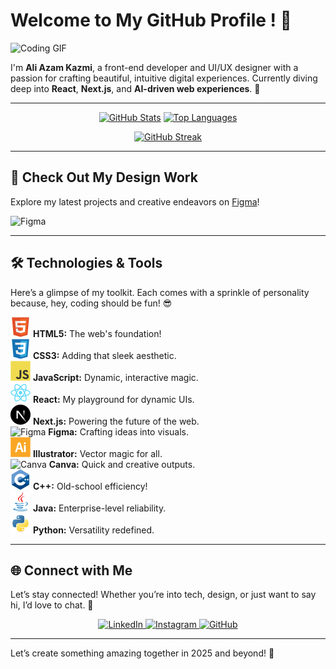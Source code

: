 # Welcome to My GitHub Profile ! 👋

![Coding GIF](https://media.giphy.com/media/h0Cq1ClzO3UpupFPjP/giphy.gif?cid=790b76111eiez6s96yf7yd04h6lazwg2hno4jdzkscjei1h3&ep=v1_gifs_search&rid=giphy.gif&ct=g)

I'm **Ali Azam Kazmi**, a front-end developer and UI/UX designer with a passion for crafting beautiful, intuitive digital experiences. Currently diving deep into **React**, **Next.js**, and **AI-driven web experiences**. 🚀

---

<div align="center">

[![GitHub Stats](https://github-readme-stats.vercel.app/api?username=LordHarsh&show_icons=true&theme=gotham)](https://github.com/aliazam1291)
[![Top Languages](https://github-readme-stats.vercel.app/api/top-langs/?username=LordHarsh&layout=compact&theme=gotham)](https://github.com/aliazam1291)

[![GitHub Streak](https://github-readme-streak-stats.herokuapp.com/?user=LordHarsh&theme=gotham)](https://github.com/aliazam1291)

</div>




---

## 💼 Check Out My Design Work

Explore my latest projects and creative endeavors on [Figma](https://www.figma.com/design/mmfcZIoZ4VeUidOXDIP3OD/My-design-Portfolio?node-id=1-94&t=DdTFDB5v7LMPPjXS-1)!

<img src="https://www.vectorlogo.zone/logos/figma/figma-icon.svg" alt="Figma" width="32" height="32">

---

## 🛠️ Technologies & Tools

Here’s a glimpse of my toolkit. Each comes with a sprinkle of personality because, hey, coding should be fun! 😎

<p align="left">
  <img src="https://raw.githubusercontent.com/devicons/devicon/master/icons/html5/html5-original.svg" alt="HTML5" width="32" height="32"/> <b>HTML5:</b> The web's foundation!<br/>
  <img src="https://raw.githubusercontent.com/devicons/devicon/master/icons/css3/css3-original.svg" alt="CSS3" width="32" height="32"/> <b>CSS3:</b> Adding that sleek aesthetic.<br/>
  <img src="https://raw.githubusercontent.com/devicons/devicon/master/icons/javascript/javascript-original.svg" alt="JavaScript" width="32" height="32"/> <b>JavaScript:</b> Dynamic, interactive magic.<br/>
  <img src="https://raw.githubusercontent.com/devicons/devicon/master/icons/react/react-original.svg" alt="React" width="32" height="32"/> <b>React:</b> My playground for dynamic UIs.<br/>
  <img src="https://raw.githubusercontent.com/devicons/devicon/master/icons/nextjs/nextjs-original.svg" alt="Next.js" width="32" height="32"/> <b>Next.js:</b> Powering the future of the web.<br/>
  <img src="https://www.vectorlogo.zone/logos/figma/figma-icon.svg" alt="Figma" width="32" height="32"/> <b>Figma:</b> Crafting ideas into visuals.<br/>
  <img src="https://raw.githubusercontent.com/devicons/devicon/master/icons/illustrator/illustrator-plain.svg" alt="Illustrator" width="32" height="32"/> <b>Illustrator:</b> Vector magic for all.<br/>
  <img src="https://cdn.jsdelivr.net/npm/simple-icons@v3/icons/canva.svg" alt="Canva" width="32" height="32"/> <b>Canva:</b> Quick and creative outputs.<br/>
  <img src="https://raw.githubusercontent.com/devicons/devicon/master/icons/cplusplus/cplusplus-original.svg" alt="C++" width="32" height="32"/> <b>C++:</b> Old-school efficiency!<br/>
  <img src="https://raw.githubusercontent.com/devicons/devicon/master/icons/java/java-original.svg" alt="Java" width="32" height="32"/> <b>Java:</b> Enterprise-level reliability.<br/>
  <img src="https://raw.githubusercontent.com/devicons/devicon/master/icons/python/python-original.svg" alt="Python" width="32" height="32"/> <b>Python:</b> Versatility redefined.<br/>
</p>

---

## 🌐 Connect with Me

Let’s stay connected! Whether you’re into tech, design, or just want to say hi, I’d love to chat. 💬

<p align="center">
  <a href="https://www.linkedin.com/in/ali-azam-kazmi/">
    <img src="https://raw.githubusercontent.com/rahulbanerjee26/githubAboutMeGenerator/main/icons/linked-in-alt.svg" alt="LinkedIn" width="32" height="32"/>
  </a>
  <a href="https://instagram.com/smaak.ux">
    <img src="https://user-images.githubusercontent.com/75165587/119674243-ad12f680-be59-11eb-9416-7b00e0b992df.png" alt="Instagram" width="32" height="32"/>
  </a>
  <a href="https://github.com/aliazam1291">
    <img src="https://raw.githubusercontent.com/rahulbanerjee26/githubAboutMeGenerator/main/icons/github.svg" alt="GitHub" width="32" height="32"/>
  </a>
</p>

---

Let’s create something amazing together in 2025 and beyond! 🚀
